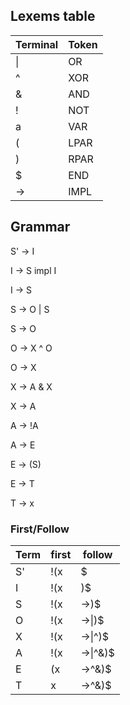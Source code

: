 ## Lexems table

| Terminal | Token |
| -------- | ----- |
| \|       | OR    |
| ^        | XOR   |
| &        | AND   |
| !        | NOT   |
| a        | VAR   |
| (        | LPAR  |
| )        | RPAR  |
| $        | END   |
| ->       | IMPL  |



## Grammar

S' ->  I

I -> S impl I

I -> S



S -> O | S

S -> O



O -> X ^ O

O -> X



X -> A & X

X -> A



A -> !A

A -> E



E -> (S)

E -> T



T -> x



### First/Follow

| Term | first | follow   |
| ---- | ----- | -------- |
| S'   | !(x   | $        |
| I    | !(x   | )$       |
| S    | !(x   | ->)$     |
| O    | !(x   | ->\|)$   |
| X    | !(x   | ->\|^)$  |
| A    | !(x   | ->\|^&)$ |
| E    | (x    | ->^&)$   |
| T    | x     | ->^&)$   |




